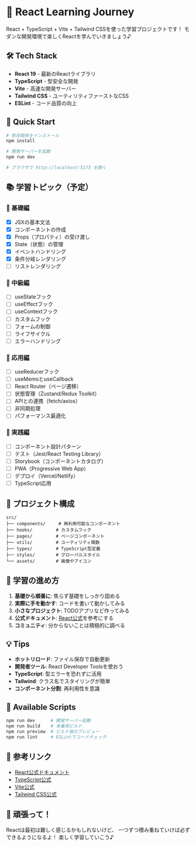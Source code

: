 # 🚀 React Learning Journey

React + TypeScript + Vite + Tailwind CSSを使った学習プロジェクトです！
モダンな開発環境で楽しくReactを学んでいきましょう♪

## 🛠️ Tech Stack

- **React 19** - 最新のReactライブラリ
- **TypeScript** - 型安全な開発
- **Vite** - 高速な開発サーバー
- **Tailwind CSS** - ユーティリティファーストなCSS
- **ESLint** - コード品質の向上

## 🚀 Quick Start

```bash
# 依存関係をインストール
npm install

# 開発サーバーを起動
npm run dev

# ブラウザで http://localhost:5173 を開く
```

## 📚 学習トピック（予定）

### 🌱 基礎編
- [x] JSXの基本文法
- [x] コンポーネントの作成
- [x] Props（プロパティ）の受け渡し
- [x] State（状態）の管理
- [x] イベントハンドリング
- [x] 条件分岐レンダリング
- [ ] リストレンダリング

### 🌿 中級編
- [ ] useStateフック
- [ ] useEffectフック
- [ ] useContextフック
- [ ] カスタムフック
- [ ] フォームの制御
- [ ] ライフサイクル
- [ ] エラーハンドリング

### 🌳 応用編
- [ ] useReducerフック
- [ ] useMemoとuseCallback
- [ ] React Router（ページ遷移）
- [ ] 状態管理（Zustand/Redux Toolkit）
- [ ] APIとの連携（fetch/axios）
- [ ] 非同期処理
- [ ] パフォーマンス最適化

### 🚀 実践編
- [ ] コンポーネント設計パターン
- [ ] テスト（Jest/React Testing Library）
- [ ] Storybook（コンポーネントカタログ）
- [ ] PWA（Progressive Web App）
- [ ] デプロイ（Vercel/Netlify）
- [ ] TypeScript応用

## 📁 プロジェクト構成

```
src/
├── components/     # 再利用可能なコンポーネント
├── hooks/         # カスタムフック
├── pages/         # ページコンポーネント
├── utils/         # ユーティリティ関数
├── types/         # TypeScript型定義
├── styles/        # グローバルスタイル
└── assets/        # 画像やアイコン
```

## 🎯 学習の進め方

1. **基礎から順番に**: 焦らず基礎をしっかり固める
2. **実際に手を動かす**: コードを書いて動かしてみる
3. **小さなプロジェクト**: TODOアプリなど作ってみる
4. **公式ドキュメント**: [React公式](https://react.dev/)を参考にする
5. **コミュニティ**: 分からないことは積極的に調べる

## 💡 Tips

- **ホットリロード**: ファイル保存で自動更新
- **開発者ツール**: React Developer Toolsを使おう
- **TypeScript**: 型エラーを恐れずに活用
- **Tailwind**: クラス名でスタイリングが簡単
- **コンポーネント分割**: 再利用性を意識

## 🔧 Available Scripts

```bash
npm run dev      # 開発サーバー起動
npm run build    # 本番用ビルド
npm run preview  # ビルド後のプレビュー
npm run lint     # ESLintでコードチェック
```

## 📖 参考リンク

- [React公式ドキュメント](https://react.dev/)
- [TypeScript公式](https://www.typescriptlang.org/)
- [Vite公式](https://vite.dev/)
- [Tailwind CSS公式](https://tailwindcss.com/)

## 🎉 頑張って！

Reactは最初は難しく感じるかもしれないけど、
一つずつ積み重ねていけば必ずできるようになるよ！
楽しく学習していこう♪
